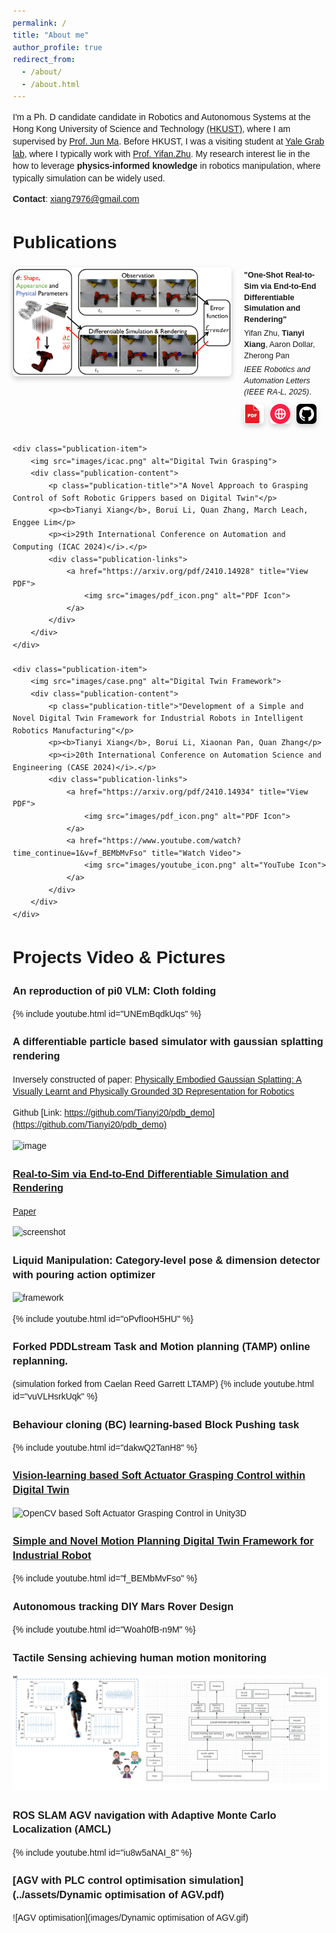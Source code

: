 ```yaml
---
permalink: /
title: "About me"
author_profile: true
redirect_from: 
  - /about/
  - /about.html
---
```



I'm a Ph. D candidate  candidate in Robotics and Autonomous Systems at the Hong Kong University of Science and Technology [(HKUST)](https://hkust.edu.hk/), where I am supervised by [Prof. Jun Ma](https://personal.hkust-gz.edu.cn/junma/index.html). Before HKUST, I was a visiting student at [Yale Grab lab](https://www.eng.yale.edu/grablab/), where I typically work with [Prof. Yifan.Zhu](https://yifanzhu95.github.io/). My research interest lie in the how to leverage **physics-informed knowledge** in robotics manipulation, where typically simulation can be widely used.
 


<!-- Feel free to see **[my research statement](../assets/quick_portofolio_research.pdf)** for more details. -->


**Contact**: xiang7976@gmail.com



<html lang="en">
<head>
    <meta charset="UTF-8">
    <meta name="viewport" content="width=device-width, initial-scale=1.0">
    <title>Publications</title>
    <style>
        body {
            font-family: Arial, sans-serif;
            line-height: 1.4;
            margin: 20px;
        }
        h1, h2, h3, h4, h5, h6 {
            text-align: left; 
            margin-left: 0;
        }
        .publications-section {
            margin: 20px 0;
        }
        .publication-item {
            display: flex;
            align-items: flex-start;
            margin-bottom: 30px;
            gap: 20px;
        }
        .publication-item img {
            width: 350px; /* 更大图片 */
            height: auto;
            border-radius: 6px;
            box-shadow: 0 4px 8px rgba(0, 0, 0, 0.2); /* 添加阴影 */
        }
        .publication-content {
            flex: 1;
        }
        .publication-title {
            font-weight: bold;
            font-size: 1em; /* 字体变小 */
            margin: 0 0 10px;
        }
        .publication-links {
            margin-top: 10px;
            display: flex;
            gap: 10px;
        }
        .publication-links a {
            text-decoration: none;
            display: inline-block;
            width: 32px;
            height: 32px;
        }
        .publication-links a img {
            width: 100%;
            height: 100%;
        }
        .publication-content p {
            font-size: 0.9em; /* 更小字体 */
            margin: 5px 0;
        }
    </style>
</head>
<body>

<h1>Publications</h1>
<div class="publications-section">
    <div class="publication-item">
        <img src="../images/spotlight.png" alt="Real-to-Sim">
        <div class="publication-content">
            <p class="publication-title">"One-Shot Real-to-Sim via End-to-End Differentiable Simulation and Rendering"</p>
            <p>Yifan Zhu, <b>Tianyi Xiang</b>, Aaron Dollar, Zherong Pan</p>
            <p><i>IEEE Robotics and Automation Letters (IEEE RA-L, 2025)</i>.</p>
            <div class="publication-links">
                <a href="https://arxiv.org/pdf/2412.00259" title="View PDF">
                    <img src="images/pdf_icon.png" alt="PDF Icon">
                </a>
                <a href="https://tianyi20.github.io/rigid-world-model.github.io/" title="Paper Website">
                    <img src="images/internet.png" alt="Website Icon">
                </a>
                <a href="https://github.com/yifanzhu95/RigidWorldModel" title="Github Repo">
                    <img src="../images/github_icon.png" alt="Github Icon">
                </a>
            </div>
        </div>
    </div>

    <div class="publication-item">
        <img src="images/icac.png" alt="Digital Twin Grasping">
        <div class="publication-content">
            <p class="publication-title">"A Novel Approach to Grasping Control of Soft Robotic Grippers based on Digital Twin"</p>
            <p><b>Tianyi Xiang</b>, Borui Li, Quan Zhang, March Leach, Enggee Lim</p>
            <p><i>29th International Conference on Automation and Computing (ICAC 2024)</i>.</p>
            <div class="publication-links">
                <a href="https://arxiv.org/pdf/2410.14928" title="View PDF">
                    <img src="images/pdf_icon.png" alt="PDF Icon">
                </a>
            </div>
        </div>
    </div>

    <div class="publication-item">
        <img src="images/case.png" alt="Digital Twin Framework">
        <div class="publication-content">
            <p class="publication-title">"Development of a Simple and Novel Digital Twin Framework for Industrial Robots in Intelligent Robotics Manufacturing"</p>
            <p><b>Tianyi Xiang</b>, Borui Li, Xiaonan Pan, Quan Zhang</p>
            <p><i>20th International Conference on Automation Science and Engineering (CASE 2024)</i>.</p>
            <div class="publication-links">
                <a href="https://arxiv.org/pdf/2410.14934" title="View PDF">
                    <img src="images/pdf_icon.png" alt="PDF Icon">
                </a>
                <a href="https://www.youtube.com/watch?time_continue=1&v=f_BEMbMvFso" title="Watch Video">
                    <img src="images/youtube_icon.png" alt="YouTube Icon">
                </a>
            </div>
        </div>
    </div>
</div> 

</body>
</html>




# Projects Video & Pictures



### An reproduction of pi0 VLM: Cloth folding 

{% include youtube.html id="UNEmBqdkUqs" %}  


### A differentiable particle based simulator with gaussian splatting rendering

Inversely constructed of paper: [Physically Embodied Gaussian Splatting: A Visually Learnt and Physically Grounded 3D Representation for Robotics](https://embodied-gaussians.github.io/)

Github [Link: https://github.com/Tianyi20/pdb_demo](https://github.com/Tianyi20/pdb_demo)


![image](https://github.com/user-attachments/assets/d5fc7a8f-0c65-4431-b64a-8451cc501909)


### [Real-to-Sim via End-to-End Differentiable Simulation and Rendering](https://arxiv.org/pdf/2412.00259)
[Paper](https://arxiv.org/pdf/2412.00259)  

![screenshot](https://github.com/user-attachments/assets/2dbceb80-58fd-42cd-bf19-18fcf3704acc)


### Liquid Manipulation: Category-level pose & dimension detector with pouring action optimizer

![framework](https://github.com/user-attachments/assets/868e1753-9663-4b4b-a5de-f5a4f0b05e98)

{% include youtube.html id="oPvfIooH5HU" %}  


### Forked PDDLstream Task and Motion planning (TAMP) online replanning.
(simulation forked from Caelan Reed Garrett LTAMP)
{% include youtube.html id="vuVLHsrkUqk" %}  


### Behaviour cloning (BC) learning-based Block Pushing task 
{% include youtube.html id="dakwQ2TanH8" %}  


### [Vision-learning based Soft Actuator Grasping Control within Digital Twin](https://arxiv.org/pdf/2410.14934) 
![OpenCV based Soft Actuator Grasping Control in Unity3D](images/icac.png)



###  [Simple and Novel Motion Planning Digital Twin Framework for Industrial Robot](https://arxiv.org/pdf/2410.14928)
{% include youtube.html id="f_BEMbMvFso" %}  



###  Autonomous tracking DIY Mars Rover Design
{% include youtube.html id="Woah0fB-n9M" %}  

### Tactile Sensing achieving human motion monitoring
![Tactile Sensing](images/Soft_electronics_fit.png)


###  ROS SLAM AGV navigation with Adaptive Monte Carlo Localization (AMCL)
{% include youtube.html id="iu8w5aNAI_8" %}  


###  [AGV with PLC control optimisation simulation](../assets/Dynamic optimisation of AGV.pdf) 

![AGV optimisation](images/Dynamic optimisation of AGV.gif)



